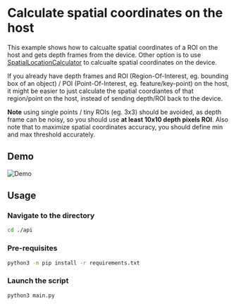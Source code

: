 # Calculate spatial coordinates on the host

This example shows how to calcualte spatial coordinates of a ROI on the host and gets depth frames from the device. Other option is to use [SpatialLocationCalculator](https://docs.luxonis.com/projects/api/en/latest/components/nodes/spatial_location_calculator/) to calcualte spatial coordinates on the device.

If you already have depth frames and ROI (Region-Of-Interest, eg. bounding box of an object) / POI (Point-Of-Interest, eg. feature/key-point) on
the host, it might be easier to just calculate the spatial coordiantes of that region/point on the host, instead of sending depth/ROI back
to the device.

**Note** using single points / tiny ROIs (eg. 3x3) should be avoided, as depth frame can be noisy, so you should use **at least 10x10 depth pixels
ROI**. Also note that to maximize spatial coordinates accuracy, you should define min and max threshold accurately.

## Demo

![Demo](https://user-images.githubusercontent.com/18037362/146296930-9e7071f5-33b9-45f9-af21-cace7ffffc0f.gif)

## Usage

### Navigate to the directory

```bash
cd ./api
```

### Pre-requisites

```bash
python3 -m pip install -r requirements.txt
```

### Launch the script

```bash
python3 main.py
```